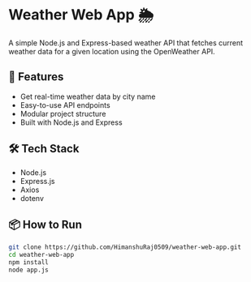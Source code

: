 # Weather Web App 🌦️

A simple Node.js and Express-based weather API that fetches current weather data for a given location using the OpenWeather API.

## 🚀 Features
- Get real-time weather data by city name
- Easy-to-use API endpoints
- Modular project structure
- Built with Node.js and Express

## 🛠️ Tech Stack
- Node.js
- Express.js
- Axios
- dotenv

## 📦 How to Run

```bash
git clone https://github.com/HimanshuRaj0509/weather-web-app.git
cd weather-web-app
npm install
node app.js
